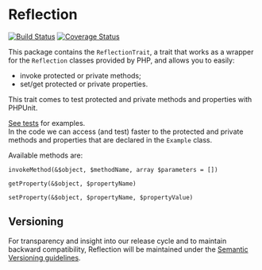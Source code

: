 # Reflection

[![Build Status](https://travis-ci.org/mirko-pagliai/reflection.svg?branch=master)](https://travis-ci.org/mirko-pagliai/reflection)
[![Coverage Status](https://img.shields.io/codecov/c/github/mirko-pagliai/reflection.svg?style=flat-square)](https://codecov.io/github/mirko-pagliai/reflection)
    
This package contains the `ReflectionTrait`, a trait that works as a wrapper for
the `Reflection` classes provided by PHP, and allows you to easily:
- invoke protected or private methods;
- set/get protected or private properties.

This trait comes to test protected and private methods and properties with
PHPUnit.

[See tests](https://github.com/mirko-pagliai/reflection/tree/master/tests/src)
for examples.  
In the code we can access (and test) faster to the protected and private methods
and properties that are declared in the `Example` class.

Available methods are:

    invokeMethod(&$object, $methodName, array $parameters = [])

    getProperty(&$object, $propertyName)

    setProperty(&$object, $propertyName, $propertyValue)

## Versioning
For transparency and insight into our release cycle and to maintain backward
compatibility, Reflection will be maintained under the
[Semantic Versioning guidelines](http://semver.org).
